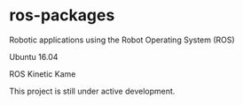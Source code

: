 # ros-packages
Robotic applications using the Robot Operating System (ROS)

Ubuntu 16.04

ROS Kinetic Kame

This project is still under active development.
